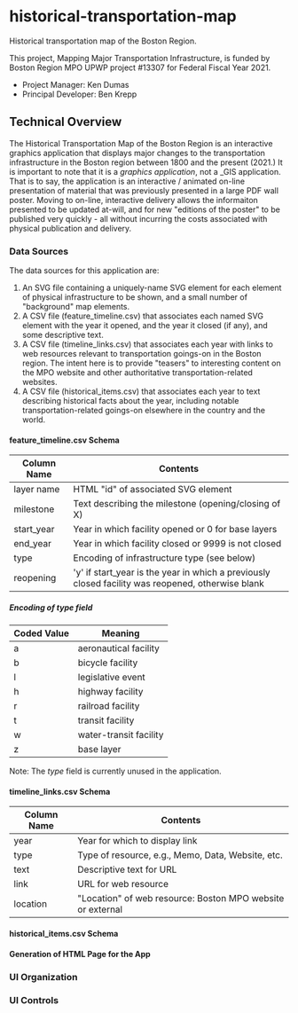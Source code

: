 # historical-transportation-map
Historical transportation map of the Boston Region.

This project, Mapping Major Transportation Infrastructure, is funded by Boston Region MPO UPWP project #13307 for Federal Fiscal Year 2021.

* Project Manager: Ken Dumas
* Principal Developer: Ben Krepp

## Technical Overview

The Historical Transportation Map of the Boston Region is an interactive graphics application that displays
major changes to the transportation infrastructure in the Boston region between 1800 and the present (2021.)
It is important to note that it is a _graphics application_, not a _GIS application. 
That is to say, the application is an interactive / animated on-line presentation of material that was
previously presented in a large PDF wall poster. 
Moving to on-line, interactive delivery allows the informaiton presented to be updated at-will, 
and for new "editions of the poster" to be published very quickly - all without incurring the costs
associated with physical publication and delivery.

### Data Sources
The data sources for this application are:
1. An SVG file containing a uniquely-name SVG element for each element of physical infrastructure to be shown,
and a small number of "background" map elements.
2. A CSV file (feature_timeline.csv) that associates each named SVG element with the year it opened, and the year it closed (if any), 
and some descriptive text.
3. A CSV file (timeline_links.csv) that associates each year with links to web resources relevant to transportation goings-on in the Boston region.
The intent here is to provide "teasers" to interesting content on the MPO website and other authoritative transportation-related websites.
4. A CSV file (historical_items.csv) that associates each year to text describing historical facts about the year, including notable transportation-related
goings-on elsewhere in the country and the world.

#### feature_timeline.csv Schema
| Column Name     | Contents |
| --------------- | -------- |
| layer name | HTML "id" of associated SVG element |
| milestone | Text describing the milestone (opening/closing of X) |
| start_year | Year in which facility opened or 0 for base layers |
| end_year | Year in which facility closed or 9999 is not closed |
| type | Encoding of infrastructure type (see below) |
| reopening | 'y' if start_year is the year in which a previously closed facility was reopened, otherwise blank |

##### Encoding of __type__ field
| Coded Value     | Meaning |
| --------------- | -------- |
| a  | aeronautical facility |
| b  | bicycle facility |
| l  | legislative event | 
| h  | highway facility |
| r  | railroad facility |
| t  | transit facility |
| w  | water-transit facility |
| z  | base layer |

Note: The _type_ field is currently unused in the application.

#### timeline_links.csv Schema
| Column Name     | Contents |
| --------------- | -------- |
| year | Year for which to display link |
| type | Type of resource, e.g., Memo, Data, Website, etc. |
| text | Descriptive text for URL |
| link | URL for web resource |
| location | "Location" of web resource: Boston MPO website or external |

#### historical_items.csv Schema


#### Generation of HTML Page for the App

### UI Organization


### UI Controls

